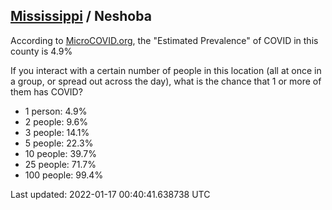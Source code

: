 
## [Mississippi](/united-states/mississippi) / Neshoba

According to [MicroCOVID.org](http://microcovid.org),
the "Estimated Prevalence" of COVID in this county is 4.9%

If you interact with a certain number of people in this location
(all at once in a group, or spread out across the day), what is the chance that
1 or more of them has COVID?

- 1 person: 4.9%
- 2 people: 9.6%
- 3 people: 14.1%
- 5 people: 22.3%
- 10 people: 39.7%
- 25 people: 71.7%
- 100 people: 99.4%

Last updated: 2022-01-17 00:40:41.638738 UTC
